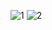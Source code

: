 ![1](https://user-images.githubusercontent.com/72872909/156409267-33656655-4623-41e0-a868-ed98294fcefd.jpg)
![2](https://user-images.githubusercontent.com/72872909/156409305-7609ad41-255e-4bfa-9f9f-282340a7381e.jpg)

